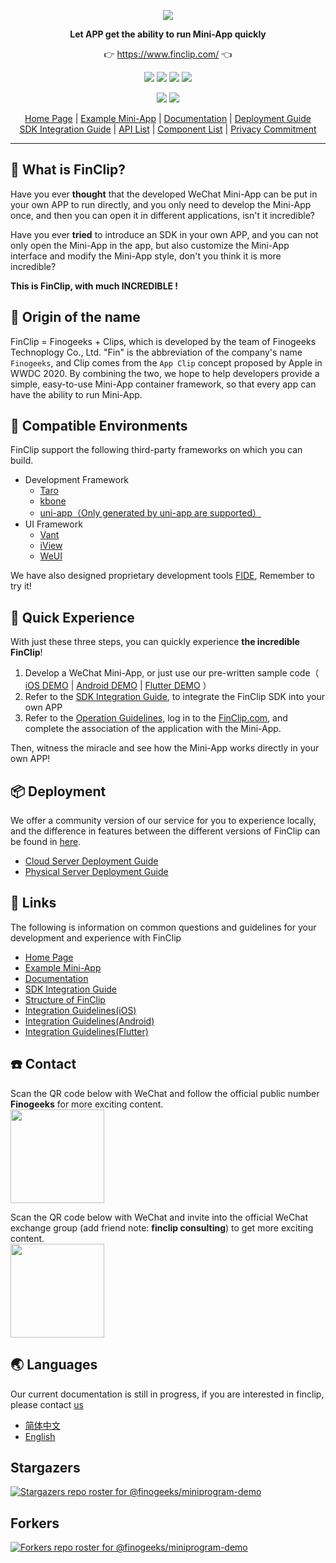 <p align="center">
    <a href="https://www.finclip.com?from=github">
    <img width="auto" src="https://www.finclip.com/mop/document/images/logo.png">
    </a>
</p>

<p align="center"> 
    <strong>Let APP get the ability to run Mini-App quickly</strong>
<p>

<p align="center"> 
	👉 <a href="https://www.finclip.com?from=github">https://www.finclip.com/</a> 👈
</p>

<div align="center">

<a href="#"><img src="https://img.shields.io/badge/Developers-20,000%2B-brightgreen"></a>
<a href="#"><img src="https://img.shields.io/badge/Uploaded&nbsp;Mini&nbsp;Programs-6,000%2B-blue"></a>
<a href="#"><img src="https://img.shields.io/badge/Apps&nbsp;with&nbsp;FinClip-75%2b-yellow"></a>
<a href="#"><img src="https://img.shields.io/badge/Covered&nbsp;Users-25Million-orange"></a>

<a href="https://www.zhihu.com/org/finchat"><img src="https://img.shields.io/badge/FinClip--lightgrey?logo=zhihu&style=social"></a>
<a href="https://www.finclip.com/blog/"><img src="https://img.shields.io/badge/FinClip%20Blog--lightgrey?logo=ghost&style=social"></a>

</div>

<p align="center">

<div align="center">

[Home Page](https://www.finclip.com/) | [Example Mini-App](https://www.finclip.com/#/market) | [Documentation](https://www.finclip.com/mop/document/) | [Deployment Guide](https://www.finclip.com/mop/document/introduce/quickStart/cloud-server-deployment-guide.html) <br> [SDK Integration Guide](https://www.finclip.com/mop/document/introduce/quickStart/intergration-guide.html) | [API List](https://www.finclip.com/mop/document/develop/api/overview.html) | [Component List](https://www.finclip.com/mop/document/develop/component/overview.html) | [Privacy Commitment](https://www.finclip.com/mop/document/operate/safety.html)

</div>

-----

## 🤔 What is FinClip?

Have you ever **thought** that the developed WeChat Mini-App can be put in your own APP to run directly, and you only need to develop the Mini-App once, and then you can open it in different applications, isn't it incredible?

Have you ever **tried** to introduce an SDK in your own APP, and you can not only open the Mini-App in the app, but also customize the Mini-App interface and modify the Mini-App style, don't you think it is more incredible?

**This is FinClip, with much INCREDIBLE !**

## 🎁 Origin of the name
FinClip = Finogeeks + Clips, which is developed by the team of Finogeeks Technoplogy Co., Ltd. "Fin" is the abbreviation of the company's name `Finogeeks`, and Clip comes from the `App Clip` concept proposed by Apple in WWDC 2020. By combining the two, we hope to help developers provide a simple, easy-to-use Mini-App container framework, so that every app can have the ability to run Mini-App.

## 📱 Compatible Environments
FinClip support the following third-party frameworks on which you can build.
- Development Framework
  - [Taro](https://github.com/NervJS/taro)
  - [kbone](https://wechat-miniprogram.github.io/kbone/docs/)
  - [uni-app（Only generated by uni-app are supported）](https://uniapp.dcloud.io/)
- UI  Framework
  -  [Vant](https://youzan.github.io/vant/#/zh-CN/)
  -  [iView](https://iviewui.com/)
  -  [WeUI](https://github.com/wechat-miniprogram/weui-miniprogram)

We have also designed proprietary development tools [FIDE](https://www.finclip.com/mop/document/develop/developer/fide-introduce.html), Remember to try it!  


## 🍎 Quick Experience
With just these three steps, you can quickly experience **the incredible FinClip**!

1. Develop a WeChat Mini-App, or just use our pre-written sample code（ [iOS DEMO](https://github.com/finogeeks/finclip-ios-demo) | [Android DEMO](https://github.com/finogeeks/finclip-android-demo) | [Flutter DEMO](https://github.com/finogeeks/finclip-flutter-demo) ）
2. Refer to the [SDK Integration Guide](https://www.finclip.com/mop/document/introduce/quickStart/intergration-guide.html), to integrate the FinClip SDK into your own APP
3. Refer to the [Operation Guidelines](https://www.finclip.com/mop/document/introduce/accessGuide/enterprise-guidelines.html), log in to the [FinClip.com](https://www.finclip.com?from=github), and complete the association of the application with the Mini-App.

Then, witness the miracle and see how the Mini-App works directly in your own APP!

## 📦 Deployment
We offer a community version of our service for you to experience locally, and the difference in features between the different versions of FinClip can be found in [here](https://www.finclip.com/#/quotation).

- [Cloud Server Deployment Guide](https://www.finclip.com/mop/document/introduce/quickStart/cloud-server-deployment-guide.html)
- [Physical Server Deployment Guide](https://www.finclip.com/mop/document/introduce/quickStart/physical-server-deployment-guide.html)

## 🔗 Links
The following is information on common questions and guidelines for your development and experience with FinClip

- [Home Page](https://www.finclip.com/#/home)
- [Example Mini-App](https://www.finclip.com/#/market)
- [Documentation](https://www.finclip.com/mop/document/)
- [SDK Integration Guide](https://www.finclip.com/mop/document/introduce/quickStart/intergration-guide.html)
- [Structure of FinClip](https://www.finclip.com/mop/document/develop/guide/structure.html)
- [Integration Guidelines(iOS)](https://www.finclip.com/mop/document/runtime-sdk/ios/ios-integrate.html)
- [Integration Guidelines(Android)](https://www.finclip.com/mop/document/runtime-sdk/android/android-integrate.html)
- [Integration Guidelines(Flutter)](https://www.finclip.com/mop/document/runtime-sdk/flutter/flutter-integrate.html)

## ☎️ Contact
Scan the QR code below with WeChat and follow the official public number **Finogeeks** for more exciting content.<br>
<img width="150px" src="https://www.finclip.com/mop/document/images/ic_qr.svg">

Scan the QR code below with WeChat and invite into the official WeChat exchange group (add friend note: **finclip consulting**) to get more exciting content.<br>
<img width="150px" src="https://finclip-homeweb-1251849568.cos.ap-guangzhou.myqcloud.com/images/ldy111.jpg">


## 🌏 Languages 
Our current documentation is still in progress, if you are interested in finclip, please contact [us](mailto:wangzi@finogeeks.com)
- [简体中文](./README.md)
- [English](./readme_en.md)

## Stargazers
[![Stargazers repo roster for @finogeeks/miniprogram-demo](https://reporoster.com/stars/finogeeks/miniprogram-demo)](https://github.com/finogeeks/miniprogram-demo/stargazers)

## Forkers
[![Forkers repo roster for @finogeeks/miniprogram-demo](https://reporoster.com/forks/finogeeks/miniprogram-demo)](https://github.com/finogeeks/miniprogram-demo/network/members)